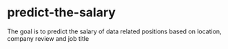 # predict-the-salary
The goal is to predict the salary of data related positions based on location, company review and job title
